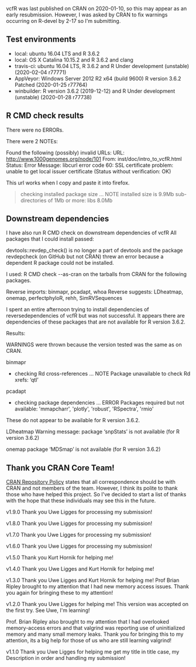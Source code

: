 
vcfR was last published on CRAN on 2020-01-10, so this may appear as an early resubmission.
However, I was asked by CRAN to fix warnings occurring on R-devel by 2-17 so I'm submitting.

## Test environments
* local: ubuntu 16.04 LTS and R 3.6.2
* local: OS X Catalina 10.15.2 and R 3.6.2 and clang
* travis-ci: ubuntu 16.04 LTS, R 3.6.2 and R Under development (unstable) (2020-02-04 r77771)
* AppVeyor: Windows Server 2012 R2 x64 (build 9600) R version 3.6.2 Patched (2020-01-25 r77764)
* winbuilder: R version 3.6.2 (2019-12-12) and R Under development (unstable) (2020-01-28 r77738)

## R CMD check results
There were no ERRORs.

There were 2 NOTEs:

Found the following (possibly) invalid URLs:
  URL: http://www.1000genomes.org/node/101
    From: inst/doc/intro_to_vcfR.html
    Status: Error
    Message: libcurl error code 60:
      	SSL certificate problem: unable to get local issuer certificate
      	(Status without verification: OK)

This url works when I copy and paste it into firefox.

> checking installed package size ... NOTE
    installed size is  9.9Mb
    sub-directories of 1Mb or more:
      libs   8.0Mb

## Downstream dependencies

I have also run R CMD check on downstream dependencies of vcfR
All packages that I could install passed:

devtools::revdep_check() is no longer a part of devtools and the package revdepcheck (on GitHub but not CRAN) threw an error because a dependent R package could not be installed.

I used:
R CMD check --as-cran
on the tarballs from CRAN for the following packages.

Reverse imports: 	binmapr, pcadapt, whoa
Reverse suggests: 	LDheatmap, onemap, perfectphyloR, rehh, SimRVSequences

I spent an entire afternoon trying to install dependencies of reversedependencies of vcfR but was not successful.
It appears there are dependencies of these packages that are not available for R version 3.6.2.


Results:

WARNINGS were thrown because the version tested was the same as on CRAN.

binmapr
* checking Rd cross-references ... NOTE
Package unavailable to check Rd xrefs: ‘qtl’

pcadapt
* checking package dependencies ... ERROR
Packages required but not available:
  'mmapcharr', 'plotly', 'robust', 'RSpectra', 'rmio'

These do not appear to be available for R version 3.6.2.

LDheatmap
Warning message:
package ‘snpStats’ is not available (for R version 3.6.2) 

onemap
package ‘MDSmap’ is not available (for R version 3.6.2)

## Thank you CRAN Core Team!

[CRAN Repository Policy](https://cran.r-project.org/web/packages/policies.html) states that all correspondence should be with CRAN and not members of the team.
However, I think its polite to thank those who have helped this project.
So I've decided to start a list of thanks with the hope that these individuals may see this in the future.

v1.9.0 Thank you Uwe Ligges for processing my submission!

v1.8.0 Thank you Uwe Ligges for processing my submission!

v1.7.0 Thank you Uwe Ligges for processing my submission!

v1.6.0 Thank you Uwe Ligges for processing my submission!

v1.5.0 Thank you Kurt Hornik for helping me!

v1.4.0 Thank you Uwe Ligges and Kurt Hornik for helping me!

v1.3.0 Thank you Uwe Ligges and Kurt Hornik for helping me!
Prof Brian Ripley brought to my attention that I had new memory access issues.
Thank you again for bringing these to my attention!

v1.2.0 Thank you Uwe Ligges for helping me!
This version was accepted on the first try.
See Uwe, I'm learning!

Prof. Brian Ripley also brought to my attention that I had overlooked memory-access errors and that valgrind was reporting use of uninitialized memory and many small memory leaks.
Thank you for bringing this to my attention, its a big help for those of us who are still learning valgrind!

v1.1.0 Thank you Uwe Ligges for helping me get my title in title case, my Description in order and handling my submission!


